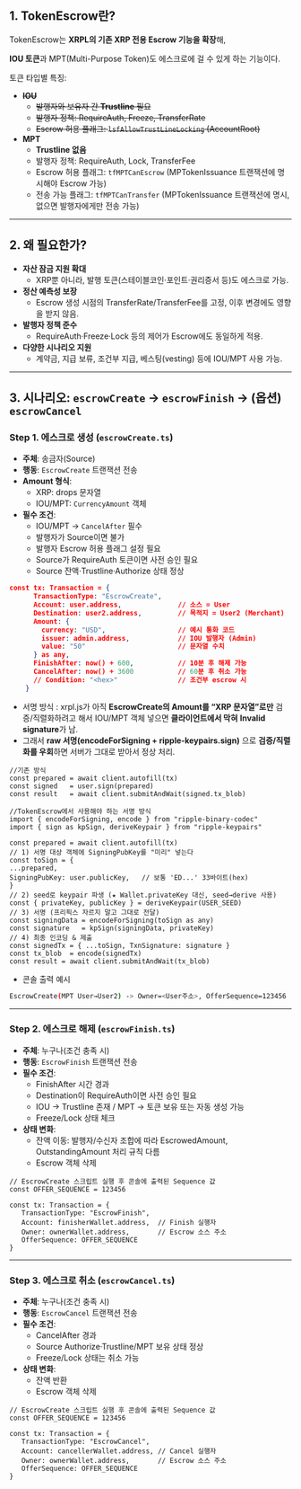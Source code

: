 ## 1. TokenEscrow란?

TokenEscrow는 **XRPL의 기존 XRP 전용 Escrow 기능을 확장**해,

**IOU 토큰**과 MPT(Multi-Purpose Token)도 에스크로에 걸 수 있게 하는 기능이다.

토큰 타입별 특징:

- **~~IOU~~**
    - ~~발행자와 보유자 간 **Trustline** 필요~~
    - ~~발행자 정책: RequireAuth, Freeze, TransferRate~~
    - ~~Escrow 허용 플래그: `lsfAllowTrustLineLocking` (AccountRoot)~~
- **MPT**
    - **Trustline 없음**
    - 발행자 정책: RequireAuth, Lock, TransferFee
    - Escrow 허용 플래그: `tfMPTCanEscrow` (MPTokenIssuance 트랜잭션에 명시해야 Escrow 가능)
    - 전송 가능 플래그: `tfMPTCanTransfer` (MPTokenIssuance 트랜잭션에 명시, 없으면 발행자에게만 전송 가능)

---

## 2. 왜 필요한가?

- **자산 잠금 지원 확대**
    - XRP뿐 아니라, 발행 토큰(스테이블코인·포인트·권리증서 등)도 에스크로 가능.
- **정산 예측성 보장**
    - Escrow 생성 시점의 TransferRate/TransferFee를 고정, 이후 변경에도 영향을 받지 않음.
- **발행자 정책 준수**
    - RequireAuth·Freeze·Lock 등의 제어가 Escrow에도 동일하게 적용.
- **다양한 시나리오 지원**
    - 계약금, 지급 보류, 조건부 지급, 베스팅(vesting) 등에 IOU/MPT 사용 가능.

---

## 3. 시나리오: `escrowCreate` → `escrowFinish` → (옵션) `escrowCancel`

### Step 1. 에스크로 생성 (`escrowCreate.ts`)

- **주체**: 송금자(Source)
- **행동**: `EscrowCreate` 트랜잭션 전송
- **Amount 형식**:
    - XRP: drops 문자열
    - IOU/MPT: `CurrencyAmount` 객체
- **필수 조건**:
    - IOU/MPT → `CancelAfter` 필수
    - 발행자가 Source이면 불가
    - 발행자 Escrow 허용 플래그 설정 필요
    - Source가 RequireAuth 토큰이면 사전 승인 필요
    - Source 잔액·Trustline·Authorize 상태 정상

```json
const tx: Transaction = {
      TransactionType: "EscrowCreate",
      Account: user.address,              // 소스 = User
      Destination: user2.address,         // 목적지 = User2 (Merchant)
      Amount: {
        currency: "USD",                  // 예시 통화 코드
        issuer: admin.address,            // IOU 발행자 (Admin)
        value: "50"                       // 문자열 수치
      } as any,
      FinishAfter: now() + 600,           // 10분 후 해제 가능
      CancelAfter: now() + 3600           // 60분 후 취소 가능
      // Condition: "<hex>"               // 조건부 escrow 시
    }
```

- 서명 방식 : xrpl.js가 아직 **EscrowCreate의 Amount를 “XRP 문자열”로만** 검증/직렬화하려고 해서 IOU/MPT 객체 넣으면 **클라이언트에서 막혀** **Invalid signature**가 남.
- 그래서 **raw 서명(encodeForSigning + ripple-keypairs.sign)** 으로 **검증/직렬화를 우회**하면 서버가 그대로 받아서 정상 처리.

```tsx
//기존 방식
const prepared = await client.autofill(tx)
const signed   = user.sign(prepared)
const result   = await client.submitAndWait(signed.tx_blob)
```

```tsx
//TokenEscrow에서 사용해야 하는 서명 방식
import { encodeForSigning, encode } from "ripple-binary-codec"
import { sign as kpSign, deriveKeypair } from "ripple-keypairs"

const prepared = await client.autofill(tx)
// 1) 서명 대상 객체에 SigningPubKey를 "미리" 넣는다
const toSign = {
...prepared,
SigningPubKey: user.publicKey,   // 보통 'ED...' 33바이트(hex)
}   
// 2) seed로 keypair 파생 (★ Wallet.privateKey 대신, seed→derive 사용)
const { privateKey, publicKey } = deriveKeypair(USER_SEED)
// 3) 서명 (프리픽스 자르지 말고 그대로 전달)
const signingData = encodeForSigning(toSign as any)
const signature   = kpSign(signingData, privateKey)
// 4) 최종 인코딩 & 제출
const signedTx = { ...toSign, TxnSignature: signature }
const tx_blob  = encode(signedTx)
const result = await client.submitAndWait(tx_blob)
```

- 콘솔 출력 예시

```bash
EscrowCreate(MPT User→User2) -> Owner=<User주소>, OfferSequence=123456
```

---

### Step 2. 에스크로 해제 (`escrowFinish.ts`)

- **주체**: 누구나(조건 충족 시)
- **행동**: `EscrowFinish` 트랜잭션 전송
- **필수 조건**:
    - FinishAfter 시간 경과
    - Destination이 RequireAuth이면 사전 승인 필요
    - IOU → Trustline 존재 / MPT → 토큰 보유 또는 자동 생성 가능
    - Freeze/Lock 상태 체크
- **상태 변화**:
    - 잔액 이동: 발행자/수신자 조합에 따라 EscrowedAmount, OutstandingAmount 처리 규칙 다름
    - Escrow 객체 삭제

```tsx
// EscrowCreate 스크립트 실행 후 콘솔에 출력된 Sequence 값
const OFFER_SEQUENCE = 123456

const tx: Transaction = {
   TransactionType: "EscrowFinish",
   Account: finisherWallet.address,  // Finish 실행자
   Owner: ownerWallet.address,       // Escrow 소스 주소
   OfferSequence: OFFER_SEQUENCE
}
```

---

### Step 3. 에스크로 취소 (`escrowCancel.ts`)

- **주체**: 누구나(조건 충족 시)
- **행동**: `EscrowCancel` 트랜잭션 전송
- **필수 조건**:
    - CancelAfter 경과
    - Source Authorize·Trustline/MPT 보유 상태 정상
    - Freeze/Lock 상태는 취소 가능
- **상태 변화**:
    - 잔액 반환
    - Escrow 객체 삭제

```tsx
// EscrowCreate 스크립트 실행 후 콘솔에 출력된 Sequence 값
const OFFER_SEQUENCE = 123456

const tx: Transaction = {
   TransactionType: "EscrowCancel",
   Account: cancellerWallet.address, // Cancel 실행자
   Owner: ownerWallet.address,       // Escrow 소스 주소
   OfferSequence: OFFER_SEQUENCE
}

```
